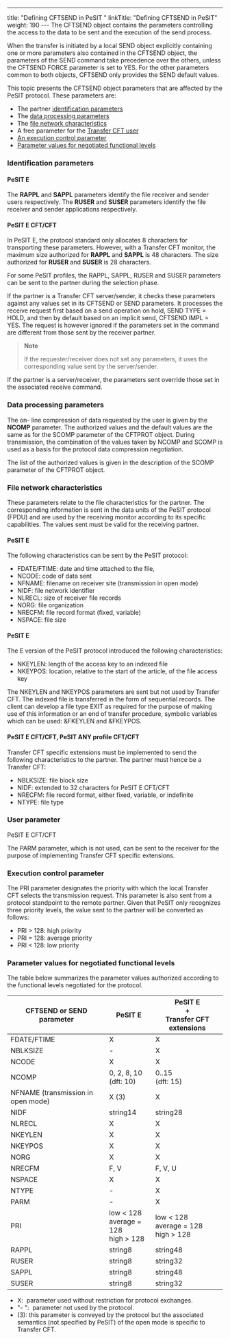 ---
title: "Defining CFTSEND in PeSIT "
linkTitle: "Defining CFTSEND in PeSIT"
weight: 190
--- The CFTSEND object contains the parameters controlling the access to
the data to be sent and the execution of the send process.

When the transfer is initiated by a local SEND object explicitly containing
one or more parameters also contained in the CFTSEND object, the parameters
of the SEND command take precedence over the others, unless the CFTSEND
FORCE parameter is set to YES. For the other parameters common to both
objects, CFTSEND only provides the SEND default values.

This topic presents the CFTSEND
object parameters that are affected by the PeSIT protocol. These parameters
are:

- The partner [identification parameters](#Identification_parameters)
- The [data
    processing parameters](#Data_processing_parameters)
- The [file
    network characteristics](#File_network_characteristics)
- A free parameter
    for the [Transfer CFT user](#User_parameter)
- [An
    execution control parameter](#Execution_control_parameter)
- [Parameter
    values for negotiated functional levels](#Parameter_values_for_negotiated_functional_levels)

<span id="Identification_parameters"></span>

### Identification parameters

#### **PeSIT E**

The **RAPPL** and **SAPPL** parameters identify the file receiver
and sender users respectively. The **RUSER** and **SUSER** parameters
identify the file receiver and sender applications respectively.

#### **PeSIT E CFT/CFT**

In PeSIT E, the protocol standard only allocates 8 characters for transporting
these parameters. However, with a Transfer CFT monitor, the maximum size
authorized for **RAPPL** and **SAPPL** is 48 characters. The size
authorized for **RUSER** and **SUSER** is 28 characters.

For some PeSIT profiles, the RAPPL, SAPPL, RUSER and SUSER parameters
can be sent to the partner during the selection phase.

If the partner is a Transfer CFT server/sender,
it checks these parameters against any values set in its CFTSEND or SEND
parameters. It processes the receive request first based on a send operation
on hold, SEND TYPE = HOLD, and then by default based on an implicit send,
CFTSEND IMPL = YES. The request is however ignored if the parameters set
in the command are different from those sent by the receiver partner.

> **Note**
>
> If the requester/receiver does
> not set any parameters, it uses the corresponding value sent by the server/sender.

If the partner is a server/receiver,
the parameters sent override those set in the associated receive command.

<span id="Data_processing_parameters"></span>

### Data processing parameters

The on- line compression of data requested by the user is given by the
**NCOMP** parameter. The authorized values and the default values are
the same as for the SCOMP parameter of the CFTPROT object. During transmission,
the combination of the values taken by NCOMP and SCOMP is used as a basis
for the protocol data compression negotiation.

The list of the authorized values is given in the description of the
SCOMP parameter of the CFTPROT object.

<span id="File_network_characteristics"></span>

### File network characteristics

These parameters relate to the file characteristics for the partner.
The corresponding information is sent in the data units of the PeSIT protocol
(FPDU) and are used by the receiving monitor according to its specific
capabilities. The values sent must be valid for the receiving partner.

#### PeSIT E

The following characteristics can be sent by the PeSIT protocol:

- FDATE/FTIME:
    date and time attached to the file,
- NCODE:
    code of data sent
- NFNAME:
    filename on receiver site (transmission in open mode)
- NIDF:
    file network identifier
- NLRECL:
    size of receiver file records
- NORG:
    file organization
- NRECFM:
    file record format (fixed, variable)
- NSPACE:
    file size

#### PeSIT E

The E version of the PeSIT protocol introduced the following characteristics:

- NKEYLEN:
    length of the access key to an indexed file
- NKEYPOS:
    location, relative to the start of the article, of the file access key

The NKEYLEN and NKEYPOS parameters are sent but not used by Transfer
CFT. The indexed file is transferred in the form of sequential records.
The client can develop a file type EXIT as required for the purpose of
making use of this information or an end of transfer procedure, symbolic
variables which can be used: &FKEYLEN and &FKEYPOS.

#### PeSIT E CFT/CFT, PeSIT ANY profile CFT/CFT

Transfer CFT specific extensions must be implemented to send the following
characteristics to the partner. The partner must hence be a Transfer CFT:

- NBLKSIZE:
    file block size
- NIDF:
    extended to 32 characters for PeSIT E CFT/CFT
- NRECFM:
    file record format, either fixed, variable, or indefinite
- NTYPE:
    file type

<span id="User_parameter"></span>

### User parameter

PeSIT E CFT/CFT

The PARM parameter, which is not used, can be sent to the receiver
for the purpose of implementing Transfer CFT specific extensions.

<span id="Execution_control_parameter"></span>

### Execution control parameter

The PRI parameter designates the priority with which the local
Transfer CFT selects the transmission request. This parameter is also sent
from a protocol standpoint to the remote partner. Given that PeSIT only
recognizes three priority levels, the value sent to the partner will be
converted as follows:

- PRI > 128: high
    priority
- PRI = 128: average
    priority
- PRI &lt; 128: low
    priority

<span id="Parameter_values_for_negotiated_functional_levels"></span>

### Parameter values for negotiated functional levels

The table below summarizes the parameter values authorized according
to the functional levels negotiated for the protocol.

| CFTSEND or SEND parameter  | PeSIT E  | PeSIT E<br/> +<br/> Transfer CFT extensions  |
| --- | --- | --- |
| FDATE/FTIME  | X  | X  |
| NBLKSIZE  | - | X  |
| NCODE  | X  | X  |
| NCOMP  | 0, 2, 8, 10<br /> (dft: 10)  | 0..15<br /> (dft: 15)  |
| NFNAME (transmission in open mode)  | X (3)  | X  |
| NIDF | string14  | string28  |
| NLRECL  | X  | X  |
| NKEYLEN  | X  | X  |
| NKEYPOS  | X  | X  |
| NORG | X  | X  |
| NRECFM  | F, V  | F, V, U  |
| NSPACE  | X  | X  |
| NTYPE  | - | X  |
| PARM | - | X  |
| PRI  | low &lt; 128<br /> average = 128<br /> high &gt; 128  | low &lt; 128<br /> average = 128<br /> high &gt; 128  |
| RAPPL  | string8  | string48  |
| RUSER  | string8  | string32 |
| SAPPL | string8  | string48  |
| SUSER  | string8  | string32 |

- X:  parameter
    used without restriction for protocol exchanges.
- "- ":  parameter
    not used by the protocol.
- (3): this parameter is conveyed
    by the protocol but the associated semantics (not specified by PeSIT)
    of the open mode is specific to Transfer CFT.
